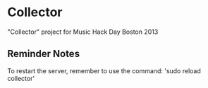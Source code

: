 # Collector

"Collector" project for Music Hack Day Boston 2013

## Reminder Notes

To restart the server, remember to use the command:
   'sudo reload collector'
